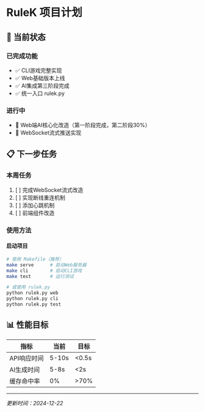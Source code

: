 # RuleK 项目计划

## 🎯 当前状态

### 已完成功能
- ✅ CLI游戏完整实现
- ✅ Web基础版本上线
- ✅ AI集成第三阶段完成
- ✅ 统一入口 rulek.py

### 进行中
- 🔄 Web端AI核心化改造（第一阶段完成，第二阶段30%）
- 🔄 WebSocket流式推送实现

## 📋 下一步任务

### 本周任务
1. [ ] 完成WebSocket流式改造
2. [ ] 实现断线重连机制
3. [ ] 添加心跳机制
4. [ ] 前端组件改造

### 使用方法

#### 启动项目
```bash
# 使用 Makefile（推荐）
make serve      # 启动Web服务器
make cli        # 启动CLI游戏
make test       # 运行测试

# 或使用 rulek.py
python rulek.py web
python rulek.py cli
python rulek.py test
```

## 📊 性能目标

| 指标 | 当前 | 目标 |
|------|------|------|
| API响应时间 | 5-10s | <0.5s |
| AI生成时间 | 5-8s | <2s |
| 缓存命中率 | 0% | >70% |

---
*更新时间：2024-12-22*
